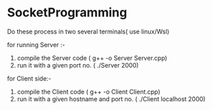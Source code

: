 # SocketProgramming

Do these process in two several terminals( use linux/Wsl)

for running Server :- 
1) compile the Server code ( g++ -o Server Server.cpp)
2) run it with a given port no.   ( ./Server 2000)


for Client side:- 
1) compile the Client code ( g++ -o Client Client.cpp)
2) run it with a given hostname and port no. ( ./Client localhost 2000)

